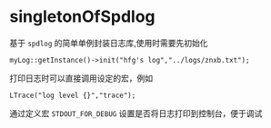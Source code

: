 # singletonOfSpdlog
基于 `spdlog` 的简单单例封装日志库,使用时需要先初始化
```
myLog::getInstance()->init("hfg's log","../logs/znxb.txt");
```
 打印日志时可以直接调用设定的宏，例如
```
LTrace("log level {}","trace");
```
通过定义宏 `STDOUT_FOR_DEBUG` 设置是否将日志打印到控制台，便于调试 
